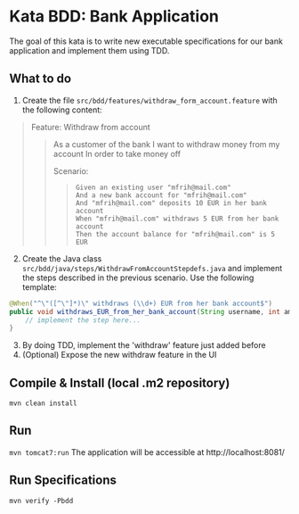 # Kata BDD: Bank Application
The goal of this kata is to write new executable specifications for our bank application and implement them using TDD.

## What to do
 1. Create the file `src/bdd/features/withdraw_form_account.feature` with the following content:
> Feature: Withdraw from account
>>  As a customer of the bank
>>   I want to withdraw money from my account
>>   In order to take money off
>> 
>>   Scenario:
>>>     Given an existing user "mfrih@mail.com"
>>>     And a new bank account for "mfrih@mail.com"
>>>     And "mfrih@mail.com" deposits 10 EUR in her bank account
>>>     When "mfrih@mail.com" withdraws 5 EUR from her bank account
>>>     Then the account balance for "mfrih@mail.com" is 5 EUR
 2. Create the Java class `src/bdd/java/steps/WithdrawFromAccountStepdefs.java` and implement the steps described in the previous scenario. Use the following template:
 ```java
 @When("^\"([^\"]*)\" withdraws (\\d+) EUR from her bank account$")
 public void withdraws_EUR_from_her_bank_account(String username, int amount) throws Throwable {
     // implement the step here...
 }
 ```
 3. By doing TDD, implement the 'withdraw' feature just added before
 4. (Optional) Expose the new withdraw feature in the UI

## Compile & Install (local .m2 repository)
`mvn clean install`

## Run
`mvn tomcat7:run`
The application will be accessible at http://localhost:8081/

## Run Specifications
`mvn verify -Pbdd`
